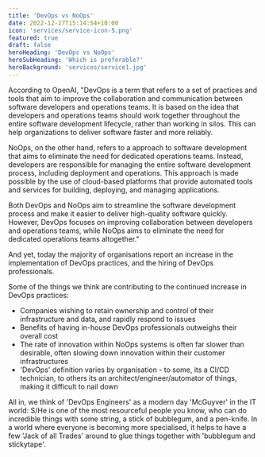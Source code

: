 ```yaml
---
title: 'DevOps vs NoOps'
date: 2022-12-27T15:14:54+10:00
icon: 'services/service-icon-5.png'
featured: true
draft: false
heroHeading: 'DevOps vs NoOps'
heroSubHeading: 'Which is preferable?'
heroBackground: 'services/service1.jpg'
---
```


According to OpenAI, "DevOps is a term that refers to a set of practices and tools that aim to improve the collaboration and communication between software developers and operations teams. It is based on the idea that developers and operations teams should work together throughout the entire software development lifecycle, rather than working in silos. This can help organizations to deliver software faster and more reliably.

NoOps, on the other hand, refers to a approach to software development that aims to eliminate the need for dedicated operations teams. Instead, developers are responsible for managing the entire software development process, including deployment and operations. This approach is made possible by the use of cloud-based platforms that provide automated tools and services for building, deploying, and managing applications.

Both DevOps and NoOps aim to streamline the software development process and make it easier to deliver high-quality software quickly. However, DevOps focuses on improving collaboration between developers and operations teams, while NoOps aims to eliminate the need for dedicated operations teams altogether."

And yet, today the majority of organisations report an increase in the implementation of DevOps practices, and the hiring of DevOps professionals.

Some of the things we think are contributing to the continued increase in DevOps practices:
- Companies wishing to retain ownership and control of their infrastructure and data, and rapidly respond to issues
- Benefits of having in-house DevOps professionals outweighs their overall cost
- The rate of innovation within NoOps systems is often far slower than desirable, often slowing down innovation within their customer infrastructures
- 'DevOps' definition varies by organisation - to some, its a CI/CD technician, to others its an architect/engineer/automator of things, making it difficult to nail down

All in, we think of 'DevOps Engineers' as a modern day 'McGuyver' in the IT world: S/He is one of the most resourceful people you know, who can do incredible things with some string, a stick of bubblegum, and a pen-knife. In a world where everyone is becoming more specialised, it helps to have a few 'Jack of all Trades' around to glue things together with 'bubblegum and stickytape'.
